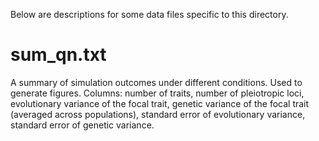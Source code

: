 Below are descriptions for some data files specific to this directory.

# sum_qn.txt
A summary of simulation outcomes under different conditions. Used to generate figures. Columns: number of traits, number of pleiotropic loci, evolutionary variance of the focal trait, genetic variance of the focal trait (averaged across populations), standard error of evolutionary variance, standard error of genetic variance.

